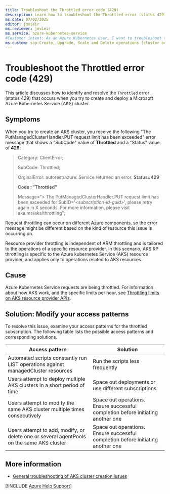 ```yaml
---
title: Troubleshoot the Throttled error code (429)
description: Learn how to troubleshoot the Throttled error (status 429) when you try to create and deploy an Azure Kubernetes Service (AKS) cluster.
ms.date: 07/02/2025
editor: jovieir
ms.reviewer: jovieir
ms.service: azure-kubernetes-service
#Customer intent: As an Azure Kubernetes user, I want to troubleshoot the Throttled  error code (status 429) so that I can successfully create and deploy an Azure Kubernetes Service (AKS) cluster.
ms.custom: sap:Create, Upgrade, Scale and Delete operations (cluster or nodepool)
---
```

# Troubleshoot the Throttled error code (429)

This article discusses how to identify and resolve the `Throttled` error (status 429) that occurs when you try to create and deploy a Microsoft Azure Kubernetes Service (AKS) cluster.

## Symptoms

When you try to create an AKS cluster, you receive the following "The PutManagedClusterHandler.PUT request limit has been exceeded" error message that shows a "SubCode" value of **Throttled** and a "Status" value of **429**:

> Category: ClientError;
>
> SubCode: Throttled;
>
> OrginalError: autorest/azure: Service returned an error. **Status=429**
>
> **Code="Throttled"**
>
> Message="> The PutManagedClusterHandler.PUT request limit has been exceeded for SubID='*\<subscription-id-guid>*', please retry again in X seconds. For more information, please visit aka.ms/aks/throttling";

Request throttling can occur on different Azure components, so the error message might be different based on the kind of resource this issue is occurring on.

Resource provider throttling is independent of ARM throttling and is tailored to the operations of a specific resource provider. In this scenario, AKS RP throttling is specific to the Azure kubernetes Service (AKS) resource provider, and applies only to operations related to AKS resources. 

## Cause

Azure Kubernetes Service requests are being throttled. For information about how AKS work, and the specific limits per hour, see [Throttling limits on AKS resource provider APIs](/azure/aks/quotas-skus-regions#throttling-limits-on-aks-resource-provider-apis).

## Solution: Modify your access patterns

To resolve this issue, examine your access patterns for the throttled subscription. The following table lists the possible access patterns and corresponding solutions.

| Access pattern | Solution |
| -------------- | -------- |
| Automated scripts constantly run LIST operations against managedCluster resources | Run the scripts less frequently |
| Users attempt to deploy multiple AKS clusters in a short period of time | Space out deployments or use different subscriptions |
| Users attempt to modify the same AKS cluster multiple times consecutively | Space out operations. Ensure successful completion before initiating another one |
| Users attempt to add, modify, or delete one or several agentPools on the same AKS cluster | Space out operations. Ensure successful completion before initiating another one |

## More information

- [General troubleshooting of AKS cluster creation issues](troubleshoot-aks-cluster-creation-issues.md)

[!INCLUDE [Azure Help Support](../../../includes/azure-help-support.md)]
